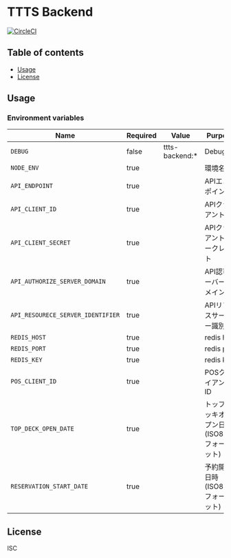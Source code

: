 # TTTS Backend

[![CircleCI](https://circleci.com/gh/motionpicture/ttts-backend.svg?style=svg&circle-token=bf5763849fc394f581d0a8eaf4c841bbdfc1cd93)](https://circleci.com/gh/motionpicture/ttts-backend)


## Table of contents

* [Usage](#usage)
* [License](#license)

## Usage

### Environment variables

| Name                              | Required | Value          | Purpose                                       |
| --------------------------------- | -------- | -------------- | --------------------------------------------- |
| `DEBUG`                           | false    | ttts-backend:* | Debug                                         |
| `NODE_ENV`                        | true     |                | 環境名                                        |
| `API_ENDPOINT`                    | true     |                | APIエンドポイント                             |
| `API_CLIENT_ID`                   | true     |                | APIクライアントID                             |
| `API_CLIENT_SECRET`               | true     |                | APIクライアントシークレット                   |
| `API_AUTHORIZE_SERVER_DOMAIN`     | true     |                | API認可サーバードメイン                       |
| `API_RESOURECE_SERVER_IDENTIFIER` | true     |                | APIリソースサーバー識別子                     |
| `REDIS_HOST`                      | true     |                | redis host                                    |
| `REDIS_PORT`                      | true     |                | redis port                                    |
| `REDIS_KEY`                       | true     |                | redis key                                     |
| `POS_CLIENT_ID`                   | true     |                | POSクライアントID                             |
| `TOP_DECK_OPEN_DATE`              | true     |                | トップデッキオープン日時(ISO8601フォーマット) |
| `RESERVATION_START_DATE`          | true     |                | 予約開始日時(ISO8601フォーマット)             |

## License

ISC
